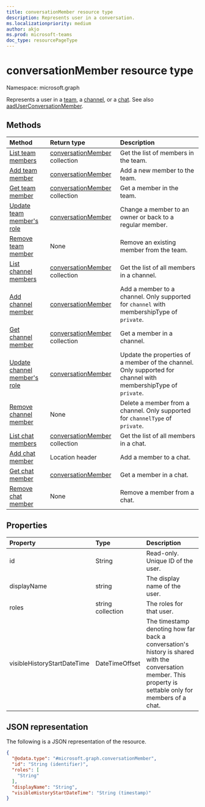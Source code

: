 ```yaml
---
title: conversationMember resource type
description: Represents user in a conversation.
ms.localizationpriority: medium
author: akjo
ms.prod: microsoft-teams
doc_type: resourcePageType
---
```


# conversationMember resource type

Namespace: microsoft.graph

Represents a user in a [team](team.md), a [channel](channel.md), or a [chat](chat.md).
See also [aadUserConversationMember](aaduserconversationmember.md).

## Methods

| Method                                                           | Return type                                                         | Description                                                                                                    |
| :--------------------------------------------------------------- | :------------------------------------------------------------------ | :------------------------------------------------------------------------------------------------------------- |
| [List team members](../api/team-list-members.md)                 | [conversationMember](../resources/conversationmember.md) collection | Get the list of members in the team.                                                                           |
| [Add team member](../api/team-post-members.md)                   | [conversationMember](../resources/conversationmember.md)            | Add a new member to the team.                                                                                  |
| [Get team member](../api/team-get-members.md)                    | [conversationMember](conversationmember.md) collection              | Get a member in the team.                                                                                      |
| [Update team member's role](../api/team-update-members.md)       | [conversationMember](../resources/conversationmember.md)            | Change a member to an owner or back to a regular member.                                                       |
| [Remove team member](../api/team-delete-members.md)              | None                                                                | Remove an existing member from the team.                                                                       |
| [List channel members](../api/channel-list-members.md)           | [conversationMember](conversationmember.md) collection              | Get the list of all members in a channel.                                                                      |
| [Add channel member](../api/channel-post-members.md)             | [conversationMember](conversationmember.md)                         | Add a member to a channel. Only supported for `channel` with membershipType of `private`.                      |
| [Get channel member](../api/channel-get-members.md)              | [conversationMember](conversationmember.md) collection              | Get a member in a channel.                                                                                     |
| [Update channel member's role](../api/channel-update-members.md) | [conversationMember](conversationmember.md)                         | Update the properties of a member of the channel. Only supported for channel with membershipType of `private`. |
| [Remove channel member](../api/channel-delete-members.md)        | None                                                                | Delete a member from a channel. Only supported for `channelType` of `private`.                                 |
| [List chat members](../api/chat-list-members.md)                 | [conversationMember](conversationmember.md) collection              | Get the list of all members in a chat.                                                                         |
| [Add chat member](../api/chat-post-members.md)                   | Location header                                                     | Add a member to a chat.                                                                                        |
| [Get chat member](../api/chat-get-members.md)                    | [conversationMember](conversationmember.md)                         | Get a member in a chat.                                                                                        |
| [Remove chat member](../api/chat-delete-members.md)              | None                                                                | Remove a member from a chat.                                                                                   |

## Properties

| Property                    | Type              | Description                                                                                                                                                |
| :-------------------------- | :---------------- | :--------------------------------------------------------------------------------------------------------------------------------------------------------- |
| id                          | String            | Read-only. Unique ID of the user.                                                                                                                          |
| displayName                 | string            | The display name of the user.                                                                                                                              |
| roles                       | string collection | The roles for that user.                                                                                                                                   |
| visibleHistoryStartDateTime | DateTimeOffset    | The timestamp denoting how far back a conversation's history is shared with the conversation member. This property is settable only for members of a chat. |

## JSON representation

The following is a JSON representation of the resource.

<!-- {
  "blockType": "resource",
  "keyProperty": "id",
  "@odata.type": "microsoft.graph.conversationMember",
  "baseType": "microsoft.graph.entity",
  "openType": false
}
-->

```json
{
  "@odata.type": "#microsoft.graph.conversationMember",
  "id": "String (identifier)",
  "roles": [
    "String"
  ],
  "displayName": "String",
  "visibleHistoryStartDateTime": "String (timestamp)"
}
```

<!-- uuid: 16cd6b66-4b1a-43a1-adaf-3a886856ed98
2019-02-04 14:57:30 UTC -->

<!-- {
  "type": "#page.annotation",
  "description": "conversationMember resource",
  "keywords": "",
  "section": "documentation",
  "tocPath": ""
}-->
